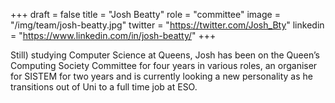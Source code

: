+++
draft = false
title = "Josh Beatty"
role = "committee"
image = "/img/team/josh-beatty.jpg"
twitter = "https://twitter.com/Josh_Bty"
linkedin = "https://www.linkedin.com/in/josh-beatty/"
+++

Still) studying Computer Science at Queens, Josh has been on the Queen’s Computing Society Committee for four years in various roles, an organiser for SISTEM for two years and is currently looking a new personality as he transitions out of Uni to a full time job at ESO.